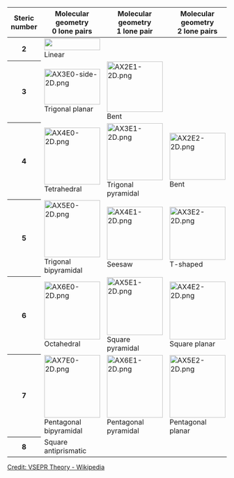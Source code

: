 
<table class="grayscale lined center-text word-break" style="margin: auto;">
  <thead>
	  <tr>
      <th>Steric <br> number
      </th>
      <th>Molecular geometry<br> 0 lone pairs
      </th>
      <th>Molecular geometry<br> 1 lone pair
      </th>
      <th>Molecular geometry<br> 2 lone pairs
      </th>
      <th>Molecular geometry<br> 3 lone pairs
      </th>
    </tr>
  </thead>
  <tbody>
    <tr>
      <th>2
      </th>
      <td>
        <img src="https://upload.wikimedia.org/wikipedia/commons/thumb/1/1f/AX2E0-2D.png/192px-AX2E0-2D.png" width="128" height="27">
        <br>
        Linear
      </td>
      <td>&nbsp;</td>
      <td>&nbsp;</td>
      <td>&nbsp;</td>
    </tr>
    <tr>
      <th>3</th>
      <td><img alt="AX3E0-side-2D.png" src="https://upload.wikimedia.org/wikipedia/commons/thumb/8/8c/AX3E0-side-2D.png/192px-AX3E0-side-2D.png" width="128" height="82"> <br>Trigonal planar</td>
      <td><img alt="AX2E1-2D.png" src="https://upload.wikimedia.org/wikipedia/commons/thumb/6/60/AX2E1-2D.png/192px-AX2E1-2D.png" width="128" height="116"> <br>Bent</td>
      <td>&nbsp;</td>
      <td>&nbsp;</td>
    </tr>
    <tr>
      <th>4</th>
      <td><img alt="AX4E0-2D.png" src="https://upload.wikimedia.org/wikipedia/commons/thumb/2/27/AX4E0-2D.png/192px-AX4E0-2D.png" width="128" height="131"> <br>Tetrahedral</td>
      <td><img alt="AX3E1-2D.png" src="https://upload.wikimedia.org/wikipedia/commons/thumb/a/a3/AX3E1-2D.png/192px-AX3E1-2D.png" width="128" height="131"> <br>Trigonal pyramidal</td>
      <td><img alt="AX2E2-2D.png" src="https://upload.wikimedia.org/wikipedia/commons/thumb/d/d8/AX2E2-2D.png/192px-AX2E2-2D.png" width="128" height="108">  <br>Bent</td>
      <td>&nbsp;</td>
    </tr>
    <tr>
      <th>5</th>
      <td><img alt="AX5E0-2D.png" src="https://upload.wikimedia.org/wikipedia/commons/thumb/4/47/AX5E0-2D.png/192px-AX5E0-2D.png" width="128" height="131"> <br>Trigonal bipyramidal</td>
      <td><img alt="AX4E1-2D.png" src="https://upload.wikimedia.org/wikipedia/commons/thumb/1/12/AX4E1-2D.png/192px-AX4E1-2D.png" width="128" height="122"> <br>Seesaw</td>
      <td><img alt="AX3E2-2D.png" src="https://upload.wikimedia.org/wikipedia/commons/thumb/0/0d/AX3E2-2D.png/192px-AX3E2-2D.png" width="128" height="122"> <br>T-shaped</td>
      <td><img alt="AX2E3-2D.png" src="https://upload.wikimedia.org/wikipedia/commons/thumb/6/64/AX2E3-2D.png/192px-AX2E3-2D.png" width="128" height="122"> <br>Linear
      </td>
    </tr>
    <tr>
      <th>6</th>
      <td><img alt="AX6E0-2D.png" src="https://upload.wikimedia.org/wikipedia/commons/thumb/e/e6/AX6E0-2D.png/192px-AX6E0-2D.png" width="128" height="133">  <br>Octahedral</td>
      <td><img alt="AX5E1-2D.png" src="https://upload.wikimedia.org/wikipedia/commons/thumb/0/03/AX5E1-2D.png/192px-AX5E1-2D.png" width="128" height="133">  <br>Square pyramidal</td>
      <td><img alt="AX4E2-2D.png" src="https://upload.wikimedia.org/wikipedia/commons/thumb/1/10/AX4E2-2D.png/192px-AX4E2-2D.png" width="128" height="133"> <br>Square planar</td>
      <td>&nbsp;</td>
    </tr>
    <th>7
    </th>
      <td><img alt="AX7E0-2D.png" src="https://upload.wikimedia.org/wikipedia/commons/thumb/2/22/AX7E0-2D.png/192px-AX7E0-2D.png" width="128" height="144"> <br>Pentagonal bipyramidal</td>
      <td><img alt="AX6E1-2D.png" src="https://upload.wikimedia.org/wikipedia/commons/thumb/4/47/AX6E1-2D.png/192px-AX6E1-2D.png" width="128" height="144"> <br>Pentagonal pyramidal</td>
      <td><img alt="AX5E2-2D.png" src="https://upload.wikimedia.org/wikipedia/commons/thumb/9/95/AX5E2-2D.png/192px-AX5E2-2D.png" width="128" height="144"> <br>Pentagonal planar</td>
      <td>&nbsp;
    </td>
    <tr>
      <th>8</th>
      <td>
        Square antiprismatic
        <br />
      </td>
      <td><br> &nbsp;</td>
      <td>&nbsp;</td>
      <td>&nbsp;
      </td>
    </tr>
  </tbody>
</table>

[Credit: VSEPR Theory - Wikipedia](https://en.wikipedia.org/wiki/VSEPR_theory#Main-group_elements)
